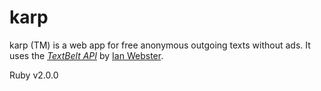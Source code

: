# karp

karp (TM) is a web app for free anonymous outgoing texts without ads. It uses the [*TextBelt API*](http://github.com/typpo/textbelt) by [Ian Webster](http://www.ianww.com).

Ruby v2.0.0
